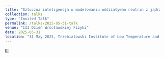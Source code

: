 ```yaml
---
title: "Sztuczna inteligencja w modelowaniu oddziaływań neutrin z jądrami atomowymi"
collection: talks
type: "Invited Talk"
permalink: /talks/2025-05-31-talk
venue: "III Dzień Wrocławskiej Fizyki"
date: 2025-05-31
location: "31 May 2025, Trzebiatowski Institute of Low Temperature and Structure Research of the Polish Academy of Sciences, Wroclaw, Polska"
---
```


[III](https://ptf.pwr.edu.pl) 

